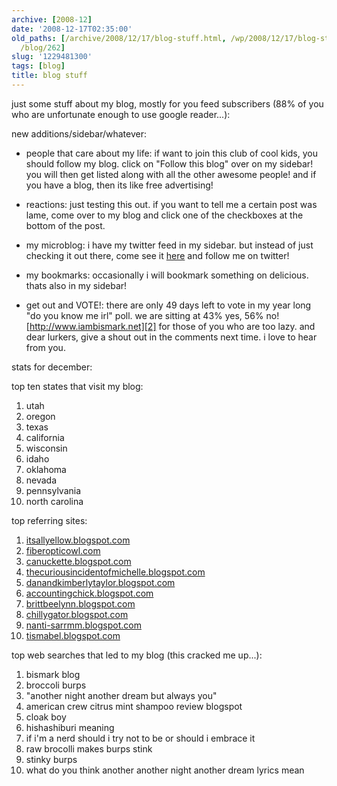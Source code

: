 ```yaml
---
archive: [2008-12]
date: '2008-12-17T02:35:00'
old_paths: [/archive/2008/12/17/blog-stuff.html, /wp/2008/12/17/blog-stuff/, /2008/12/17/blog-stuff/,
  /blog/262]
slug: '1229481300'
tags: [blog]
title: blog stuff
---
```


just some stuff about my blog, mostly for you feed subscribers (88% of you
who are unfortunate enough to use google reader...):

new additions/sidebar/whatever:

- people that care about my life: if want to join this club of cool kids,
  you should follow my blog. click on "Follow this blog" over on my
  sidebar! you will then get listed along with all the other awesome
  people! and if you have a blog, then its like free advertising!

- reactions: just testing this out. if you want to tell me a certain post
  was lame, come over to my blog and click one of the checkboxes at the
  bottom of the post.

- my microblog: i have my twitter feed in my sidebar. but instead of just
  checking it out there, come see it [here][1] and follow me on twitter!

- my bookmarks: occasionally i will bookmark something on delicious. thats
  also in my sidebar!

- get out and VOTE!: there are only 49 days left to vote in my year long
  "do you know me irl" poll. we are sitting at 43% yes, 56% no!
  [http://www.iambismark.net][2] for those of you who are too lazy. and
  dear lurkers, give a shout out in the comments next time. i love to hear
  from you.

stats for december:

top ten states that visit my blog:

1. utah
2. oregon
3. texas
4. california
5. wisconsin
6. idaho
7. oklahoma
8. nevada
9. pennsylvania
10. north carolina

top referring sites:

1. [itsallyellow.blogspot.com][3]
2. [fiberopticowl.com][4]
3. [canuckette.blogspot.com][5]
4. [thecuriousincidentofmichelle.blogspot.com][6]
5. [danandkimberlytaylor.blogspot.com][7]
6. [accountingchick.blogspot.com][8]
7. [brittbeelynn.blogspot.com][9]
8. [chillygator.blogspot.com][10]
9. [nanti-sarrmm.blogspot.com][11]
10. [tismabel.blogspot.com][12]

top web searches that led to my blog (this cracked me up...):

1. bismark blog
2. broccoli burps
3. "another night another dream but always you"
4. american crew citrus mint shampoo review blogspot
5. cloak boy
6. hishashiburi meaning
7. if i'm a nerd should i try not to be or should i embrace it
8. raw brocolli makes burps stink
9. stinky burps
10. what do you think another another night another dream lyrics mean

[1]: http://twitter.com/bismark
[2]: http://www.iambismark.net
[3]: http://itsallyellow.blogspot.com/
[4]: http://www.fiberopticowl.com/Fiber_Optic_Owl/Blog/Blog.html
[5]: http://canuckette.blogspot.com/
[6]: http://thecuriousincidentofmichelle.blogspot.com/
[7]: http://danandkimberlytaylor.blogspot.com/
[8]: http://accountingchick.blogspot.com/
[9]: http://brittbeelynn.blogspot.com/
[10]: http://chillygator.blogspot.com/
[11]: http://nanti-sarrmm.blogspot.com/
[12]: http://tismabel.blogspot.com/

